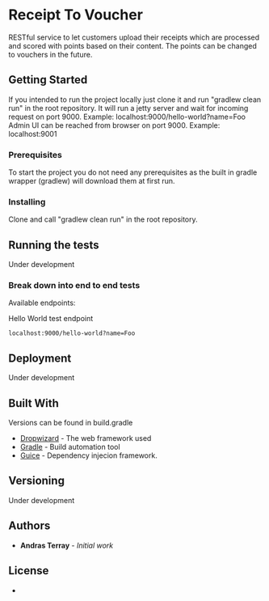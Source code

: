 # Receipt To Voucher

RESTful service to let customers upload their receipts which are processed and scored with points based on their content.
The points can be changed to vouchers in the future.

## Getting Started

If you intended to run the project locally just clone it and run "gradlew clean run" in the root repository.
It will run a jetty server and wait for incoming request on port 9000. Example: localhost:9000/hello-world?name=Foo
Admin UI can be reached from browser on port 9000. Example: localhost:9001

### Prerequisites

To start the project you do not need any prerequisites as the built in gradle wrapper (gradlew) will download them at first run.


### Installing

Clone and call "gradlew clean run" in the root repository.

## Running the tests

Under development

### Break down into end to end tests

Available endpoints:

Hello World test endpoint

```
localhost:9000/hello-world?name=Foo
```

## Deployment

Under development

## Built With
Versions can be found in build.gradle

* [Dropwizard](http://www.dropwizard.io/1.0.6/docs/getting-started.html) - The web framework used
* [Gradle](https://docs.gradle.org/3.1/release-notes.html) - Build automation tool
* [Guice](https://github.com/google/guice) - Dependency injecion framework.

## Versioning

Under development

## Authors

* **Andras Terray** - *Initial work*

## License

-
